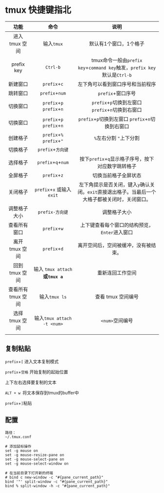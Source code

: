 # tmux 快捷键指北

|        功能        |               命令                |                             说明                             |
| :----------------: | :-------------------------------: | :----------------------------------------------------------: |
|   进入 tmux 空间   |            输入`tmux`             |                    默认有1个窗口，1个格子                    |
|     prefix key     |             `Ctrl-b`              | tmux命令一般由`prefix key`+`command key`触发，`prefix key`默认是`Ctrl-b` |
|      新建窗口      |           `prefix`+`c`            |               左下角可以看到窗口序号和当前程序               |
|      跳转窗口      |          `prefix`+`num`           |                      `prefix`+窗口序号                       |
|      切换窗口      |     `prefix`+`p` `prefix`+`n`     |   `prefix`+`p`切换到左窗口 <br />`prefix`+`n`切换到右窗口    |
|      切换窗口      |     `prefix`+`p` `prefix`+`n`     |      `prefix`+`p`切换到左窗口 `prefix`+`n`切换到右窗口       |
|      创建格子      |     `prefix`+`%` `prefix`+`"`     |                   `%`左右分割 `"`上下分割                    |
|      切换格子      |         `prefix`+`方向键`         |                                                              |
|      选择格子      |        `prefix`+`q`+`num`         |      按下`prefix`+`q`显示格子序号，按下对应数字跳转格子      |
|      全屏格子      |           `prefix`+`z`            |                     切换当前格子全屏状态                     |
|      关闭格子      |     `prefix`+`x` 或输入`exit`     | 左下角提示是否关闭，键入`y`确认关闭。`exit`直接退出格子。当最后一个大格子都被关闭时，关闭窗口。 |
|    调整格子大小    |          `prefix-方向键`          |                         调整格子大小                         |
|    查看所有窗口    |           `prefix`+`w`            |        上下键查看每个窗口的结构预览，`Enter`进入窗口         |
|   离开 tmux 空间   |           `prefix`+`d`            |             离开空间后，空间被缓冲，没有被结束。             |
|   回到 tmux 空间   | 输入 `tmux attach` **或`tmux a`** |                       重新连回工作空间                       |
| 查看所有 tmux 空间 |           输入`tmux ls`           |                      查看 tmux 空间编号                      |
|   选择 tmux 空间   |    输入`tmux attach -t <num>`     |                       `<num>`空间编号                        |
|                    |                                   |                                                              |

## 复制粘贴

`prefix`+`[` 进入文本复制模式

`prefix`+`空格` 开始复制的起始位置

上下左右选择要复制的文本

`ALT + w `将文本保存到tmux的buffer中

`prefix`+`]`粘贴



## 配置



```shell
路径：
~/.tmux.conf

# 添加鼠标操作
set -g mouse on
set -g mouse-resize-pane on
set -g mouse-select-pane on
set -g mouse-select-window on

# 在当前目录下打开新的终端
# bind c new-window -c "#{pane_current_path}"
bind '"' split-window -c "#{pane_current_path}"
bind % split-window -h -c "#{pane_current_path}"

```

